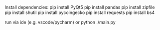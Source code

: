 Install dependencies:
pip install PyQt5
pip install pandas
pip install zipfile
pip install shutil
pip install pycoingecko
pip install requests
pip install bs4

run via ide (e.g. vscode/pycharm) or python ./main.py
